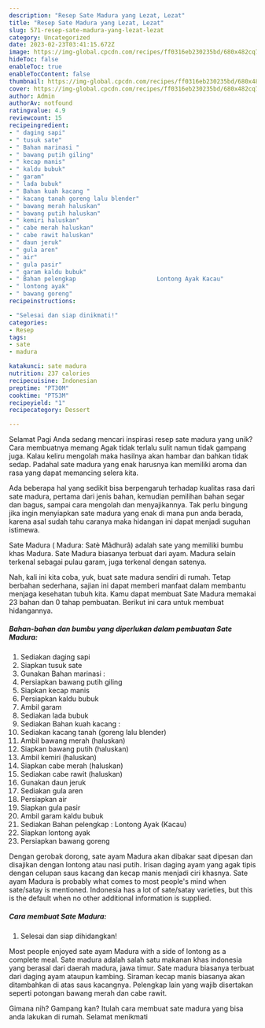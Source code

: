 ```yaml
---
description: "Resep Sate Madura yang Lezat, Lezat"
title: "Resep Sate Madura yang Lezat, Lezat"
slug: 571-resep-sate-madura-yang-lezat-lezat
category: Uncategorized
date: 2023-02-23T03:41:15.672Z
image: https://img-global.cpcdn.com/recipes/ff0316eb230235bd/680x482cq70/sate-madura-foto-resep-utama.jpg
hideToc: false
enableToc: true
enableTocContent: false
thumbnail: https://img-global.cpcdn.com/recipes/ff0316eb230235bd/680x482cq70/sate-madura-foto-resep-utama.jpg
cover: https://img-global.cpcdn.com/recipes/ff0316eb230235bd/680x482cq70/sate-madura-foto-resep-utama.jpg
author: Admin
authorAv: notfound
ratingvalue: 4.9
reviewcount: 15
recipeingredient:
- " daging sapi"
- " tusuk sate"
- " Bahan marinasi "
- " bawang putih giling"
- " kecap manis"
- " kaldu bubuk"
- " garam"
- " lada bubuk"
- " Bahan kuah kacang "
- " kacang tanah goreng lalu blender"
- " bawang merah haluskan"
- " bawang putih haluskan"
- " kemiri haluskan"
- " cabe merah haluskan"
- " cabe rawit haluskan"
- " daun jeruk"
- " gula aren"
- " air"
- " gula pasir"
- " garam kaldu bubuk"
- " Bahan pelengkap                       Lontong Ayak Kacau"
- " lontong ayak"
- " bawang goreng"
recipeinstructions:

- "Selesai dan siap dinikmati!"
categories:
- Resep
tags:
- sate
- madura

katakunci: sate madura 
nutrition: 237 calories
recipecuisine: Indonesian
preptime: "PT30M"
cooktime: "PT53M"
recipeyield: "1"
recipecategory: Dessert

---
```



Selamat Pagi Anda sedang mencari inspirasi resep sate madura yang unik? Cara membuatnya memang Agak tidak terlalu sulit namun tidak gampang juga. Kalau keliru mengolah maka hasilnya akan hambar dan bahkan tidak sedap. Padahal sate madura yang enak harusnya kan memiliki aroma dan rasa yang dapat memancing selera kita.


Ada beberapa hal yang sedikit bisa berpengaruh terhadap kualitas rasa dari sate madura, pertama dari jenis bahan, kemudian pemilihan bahan segar dan bagus, sampai cara mengolah dan menyajikannya. Tak perlu bingung jika ingin menyiapkan sate madura yang enak di mana pun anda berada, karena asal sudah tahu caranya maka hidangan ini dapat menjadi suguhan istimewa.

Sate Madura ( Madura: Satè Mâdhurâ) adalah sate yang memiliki bumbu khas Madura. Sate Madura biasanya terbuat dari ayam. Madura selain terkenal sebagai pulau garam, juga terkenal dengan satenya.


Nah, kali ini kita coba, yuk, buat sate madura sendiri di rumah. Tetap berbahan sederhana, sajian ini dapat memberi manfaat dalam membantu menjaga kesehatan tubuh kita. Kamu dapat membuat Sate Madura memakai 23 bahan dan 0 tahap pembuatan. Berikut ini cara untuk membuat hidangannya.

<!--inarticleads1-->

##### Bahan-bahan dan bumbu yang diperlukan dalam pembuatan Sate Madura:

1. Sediakan  daging sapi
1. Siapkan  tusuk sate
1. Gunakan  Bahan marinasi :
1. Persiapkan  bawang putih giling
1. Siapkan  kecap manis
1. Persiapkan  kaldu bubuk
1. Ambil  garam
1. Sediakan  lada bubuk
1. Sediakan  Bahan kuah kacang :
1. Sediakan  kacang tanah (goreng lalu blender)
1. Ambil  bawang merah (haluskan)
1. Siapkan  bawang putih (haluskan)
1. Ambil  kemiri (haluskan)
1. Siapkan  cabe merah (haluskan)
1. Sediakan  cabe rawit (haluskan)
1. Gunakan  daun jeruk
1. Sediakan  gula aren
1. Persiapkan  air
1. Siapkan  gula pasir
1. Ambil  garam kaldu bubuk
1. Sediakan  Bahan pelengkap :                      Lontong Ayak (Kacau)
1. Siapkan  lontong ayak
1. Persiapkan  bawang goreng


Dengan gerobak dorong, sate ayam Madura akan dibakar saat dipesan dan disajikan dengan lontong atau nasi putih. Irisan daging ayam yang agak tipis dengan celupan saus kacang dan kecap manis menjadi ciri khasnya. Sate ayam Madura is probably what comes to most people&#39;s mind when sate/satay is mentioned. Indonesia has a lot of sate/satay varieties, but this is the default when no other additional information is supplied. 

<!--inarticleads2-->

##### Cara membuat Sate Madura:


1. Selesai dan siap dihidangkan!

Most people enjoyed sate ayam Madura with a side of lontong as a complete meal. Sate madura adalah salah satu makanan khas indonesia yang berasal dari daerah madura, jawa timur. Sate madura biasanya terbuat dari daging ayam ataupun kambing. Siraman kecap manis biasanya akan ditambahkan di atas saus kacangnya. Pelengkap lain yang wajib disertakan seperti potongan bawang merah dan cabe rawit. 

Gimana nih? Gampang kan? Itulah cara membuat sate madura yang bisa anda lakukan di rumah. Selamat menikmati
